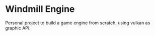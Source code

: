 # Windmill Engine
Personal project to build a game engine from scratch, using vulkan as graphic APi.
